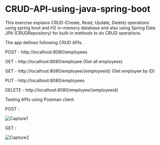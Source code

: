 # CRUD-API-using-java-spring-boot
This exercise explains CRUD (Create, Read, Update, Delete) operations using spring boot and H2 in-memory database and also using Spring Data JPA (CRUDRepository) for built-in methods to do CRUD operations.

The app defines following CRUD APIs.

POST - http://localhost:8080/employees

GET - http://localhost:8080/employee  (Get all employees)

GET - http://localhost:8080/employee/{employeeid}  (Get employee by ID)

PUT - http://localhost:8080/employees

DELETE - http://localhost:8080/employee/{employeeid}

Testing APIs using Postman client.

POST :

![Capture1](https://user-images.githubusercontent.com/66325658/122510290-fef70880-d022-11eb-8fb7-e5784cee4261.PNG)

GET :

![Capture2](https://user-images.githubusercontent.com/66325658/122510788-cf94cb80-d023-11eb-874e-4fd86e005cfc.PNG)
